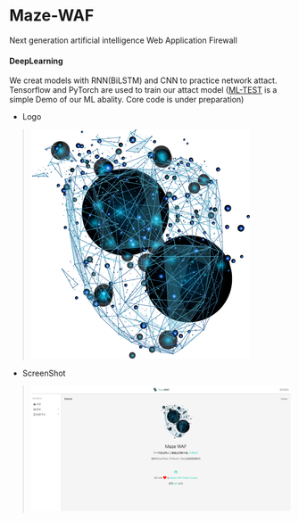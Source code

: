 # Maze-WAF
 Next generation artificial intelligence Web Application Firewall

#### DeepLearning
 We creat models with RNN(BiLSTM) and CNN to practice network attact.  
 Tensorflow and PyTorch are used to train our attact model ([ML-TEST](./ML-TEST) is a simple Demo of our ML abality. Core code is under preparation)

- Logo
>![alt text](logo.png)

- ScreenShot
>![alt text](screenshot/index.png)
